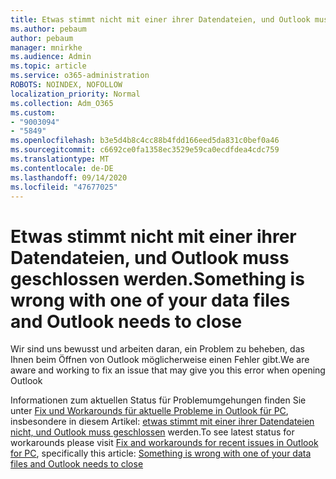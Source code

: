 ```yaml
---
title: Etwas stimmt nicht mit einer ihrer Datendateien, und Outlook muss geschlossen werden.
ms.author: pebaum
author: pebaum
manager: mnirkhe
ms.audience: Admin
ms.topic: article
ms.service: o365-administration
ROBOTS: NOINDEX, NOFOLLOW
localization_priority: Normal
ms.collection: Adm_O365
ms.custom:
- "9003094"
- "5849"
ms.openlocfilehash: b3e5d4b8c4cc88b4fdd166eed5da831c0bef0a46
ms.sourcegitcommit: c6692ce0fa1358ec3529e59ca0ecdfdea4cdc759
ms.translationtype: MT
ms.contentlocale: de-DE
ms.lasthandoff: 09/14/2020
ms.locfileid: "47677025"
---
```

# <a name="something-is-wrong-with-one-of-your-data-files-and-outlook-needs-to-close"></a><span data-ttu-id="58a73-102">Etwas stimmt nicht mit einer ihrer Datendateien, und Outlook muss geschlossen werden.</span><span class="sxs-lookup"><span data-stu-id="58a73-102">Something is wrong with one of your data files and Outlook needs to close</span></span>

<span data-ttu-id="58a73-103">Wir sind uns bewusst und arbeiten daran, ein Problem zu beheben, das Ihnen beim Öffnen von Outlook möglicherweise einen Fehler gibt.</span><span class="sxs-lookup"><span data-stu-id="58a73-103">We are aware and working to fix an issue that may give you this error when opening Outlook</span></span>

<span data-ttu-id="58a73-104">Informationen zum aktuellen Status für Problemumgehungen finden Sie unter [Fix und Workarounds für aktuelle Probleme in Outlook für PC](https://support.microsoft.com/office/ecf61305-f84f-4e13-bb73-95a214ac1230), insbesondere in diesem Artikel: [etwas stimmt mit einer ihrer Datendateien nicht, und Outlook muss geschlossen](https://support.microsoft.com/office/a3b59934-2446-4f2a-bd25-58f88188b9b2) werden.</span><span class="sxs-lookup"><span data-stu-id="58a73-104">To see latest status for workarounds please visit  [Fix and workarounds for recent issues in Outlook for PC](https://support.microsoft.com/office/ecf61305-f84f-4e13-bb73-95a214ac1230), specifically this article: [Something is wrong with one of your data files and Outlook needs to close](https://support.microsoft.com/office/a3b59934-2446-4f2a-bd25-58f88188b9b2)</span></span>
